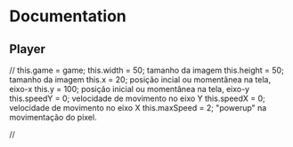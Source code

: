 # Documentation

## Player
//
this.game = game; 
this.width = 50; tamanho da imagem
this.height = 50; tamanho da imagem
this.x = 20; posição incial ou momentânea na tela, eixo-x
this.y = 100; posição inicial ou momentânea na tela, eixo-y
this.speedY = 0; velocidade de movimento no eixo Y
this.speedX = 0; velocidade de movimento no eixo X
this.maxSpeed = 2; "powerup" na movimentação do pixel.  

//